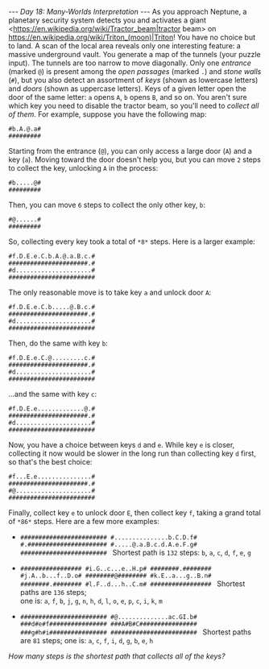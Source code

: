 *--- Day 18: Many-Worlds Interpretation ---*
As you approach Neptune, a planetary security system detects you and activates a giant <https://en.wikipedia.org/wiki/Tractor_beam|tractor beam> on <https://en.wikipedia.org/wiki/Triton_(moon)|Triton>!  You have no choice but to land.
A scan of the local area reveals only one interesting feature: a massive underground vault.  You generate a map of the tunnels (your puzzle input).  The tunnels are too narrow to move diagonally.
Only one *entrance* (marked `@`) is present among the *open passages* (marked `.`) and *stone walls* (`#`), but you also detect an assortment of *keys* (shown as lowercase letters) and *doors* (shown as uppercase letters). Keys of a given letter open the door of the same letter: `a` opens `A`, `b` opens `B`, and so on.  You aren't sure which key you need to disable the tractor beam, so you'll need to *collect all of them*.
For example, suppose you have the following map:
```#########
#b.A.@.a#
#########
```
Starting from the entrance (`@`), you can only access a large door (`A`) and a key (`a`). Moving toward the door doesn't help you, but you can move `2` steps to collect the key, unlocking `A` in the process:
```#########
#b.....@#
#########
```
Then, you can move `6` steps to collect the only other key, `b`:
```#########
#@......#
#########
```
So, collecting every key took a total of `*8*` steps.
Here is a larger example:
```########################
#f.D.E.e.C.b.A.@.a.B.c.#
######################.#
#d.....................#
########################
```
The only reasonable move is to take key `a` and unlock door `A`:
```########################
#f.D.E.e.C.b.....@.B.c.#
######################.#
#d.....................#
########################
```
Then, do the same with key `b`:
```########################
#f.D.E.e.C.@.........c.#
######################.#
#d.....................#
########################
```
...and the same with key `c`:
```########################
#f.D.E.e.............@.#
######################.#
#d.....................#
########################
```
Now, you have a choice between keys `d` and `e`.  While key `e` is closer, collecting it now would be slower in the long run than collecting key `d` first, so that's the best choice:
```########################
#f...E.e...............#
######################.#
#@.....................#
########################
```
Finally, collect key `e` to unlock door `E`, then collect key `f`, taking a grand total of `*86*` steps.
Here are a few more examples:

- ```######################## #...............b.C.D.f# #.###################### #.....@.a.B.c.d.A.e.F.g# ######################## ``` Shortest path is `132` steps: `b`, `a`, `c`, `d`, `f`, `e`, `g`</p>
- ```################# #i.G..c...e..H.p# ########.######## #j.A..b...f..D.o# ########@######## #k.E..a...g..B.n# ########.######## #l.F..d...h..C.m# ################# ``` Shortest paths are `136` steps;<br/>one is: `a`, `f`, `b`, `j`, `g`, `n`, `h`, `d`, `l`, `o`, `e`, `p`, `c`, `i`, `k`, `m`</p>
- ```######################## #@..............ac.GI.b# ###d#e#f################ ###A#B#C################ ###g#h#i################ ######################## ``` Shortest paths are `81` steps; one is: `a`, `c`, `f`, `i`, `d`, `g`, `b`, `e`, `h`</p>

*How many steps is the shortest path that collects all of the keys?*
